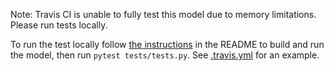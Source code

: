Note: Travis CI is unable to fully test this model due to memory limitations. Please run tests locally.

To run the test locally follow [the instructions](README.md#1-build-the-model) in the README to build and run the model,
then run `pytest tests/tests.py`. See [.travis.yml](.travis.yml) for an example.
